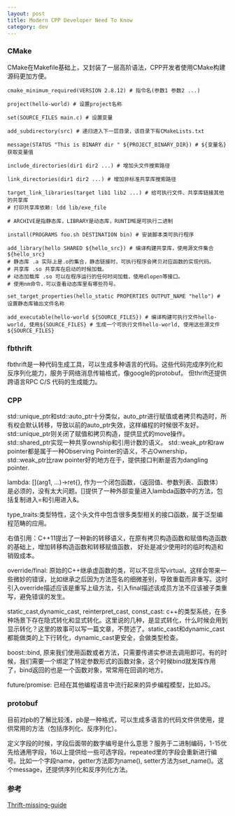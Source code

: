 ```yaml
---
layout: post
title: Modern CPP Developer Need To Know
category: dev 
---
```


### CMake
CMake在Makefile基础上，又封装了一层高阶语法，CPP开发者使用CMake构建源码更加方便。
```
cmake_minimum_required(VERSION 2.8.12) # 指令名(参数1 参数2 ...)

project(hello-world) # 设置project名称

set(SOURCE_FILES main.c) # 设置变量

add_subdirectory(src) # 递归进入下一层目录，该目录下有CMakeLists.txt

message(STATUS "This is BINARY dir " ${PROJECT_BINARY_DIR}) # ${变量名} 获取变量值

include_directories(dir1 dir2 ...) # 增加头文件搜索路径

link_directories(dir1 dir2 ...) # 增加非标准共享库搜索路径

target_link_libraries(target lib1 lib2 ...) # 给可执行文件、共享库链接其他的共享库
# 打印共享库依赖: ldd lib/exe_file 

# ARCHIVE是指静态库，LIBRARY是动态库，RUNTIME是可执行二进制

install(PROGRAMS foo.sh DESTINATION bin) # 安装脚本类可执行程序

add_library(hello SHARED ${hello_src}) # 编译构建共享库，使用源文件集合${hello_src}
# 静态库 .a 实际上是.o的集合，静态链接时，可执行程序会拷贝对应函数的实现代码。
# 共享库 .so 共享库在启动的时候加载。
# 动态加载库 .so 可以在程序运行的任何时间加载，使用dlopen等接口。
# 使用nm命令，可以查看动态库里有哪些符号。

set_target_properties(hello_static PROPERTIES OUTPUT_NAME "hello") # 设置静态库输出文件名称

add_executable(hello-world ${SOURCE_FILES}) # 编译构建可执行文件hello-world, 使用${SOURCE_FILES} # 生成一个可执行文件hello-world, 使用这些源文件${SOURCE_FILES}

```

### fbthrift
fbthrift是一种代码生成工具，可以生成多种语言的代码。这些代码完成序列化和反序列化能力，服务于网络消息传输格式，像google的protobuf。
但thrift还提供跨语言RPC C/S 代码的生成能力。

### CPP
std::unique_ptr和std::auto_ptr十分类似，auto_ptr进行赋值或者拷贝构造时，所有权会默认转移，导致以前的auto_ptr失效，这样编程的时候很不友好。
std::unique_ptr则关闭了赋值和拷贝构造，提供显式的move操作。
std::shared_ptr实现一种共享ownship和引用计数的语义。
std::weak_ptr和raw pointer都是属于一种Observing Pointer的语义，不占Ownership，std::weak_ptr比raw pointer好的地方在于，提供接口判断是否为dangling pointer.

lambda: [](arg1, ...)->ret{}, 作为一个闭包函数，（返回值、参数列表、函数体）是必须的，没有太大问题。[]提供了一种外部变量进入lambda函数中的方法，包括复制进入=和引用进入&。

type_traits:类型特性，这个头文件中包含很多类型相关的接口函数，属于泛型编程范畴的应用。

右值引用：C++11提出了一种新的转移语义，在原有拷贝构造函数和赋值构造函数的基础上，增加转移构造函数和转移赋值函数，
好处是减少使用时的临时构造和销毁成本。

override/final: 原始的C++继承虚函数的类，可以不显示写virtual，这样会带来一些微妙的错误，比如继承之后因为方法签名的细微差别，导致重载而非重写。这时引入override描述应该是重写上级方法，引入final描述该成员方法不应该被子类重写，避免错误的发生。

static_cast,dynamic_cast, reinterpret_cast, const_cast: c++的类型系统，在多种场景下存在隐式转化和显式转化。这里说的几种，是显式转化，什么时候会用到显示转化？这里的故事可以写一篇文章，不赘述了。static_cast和dynamic_cast都能做类的上下行转化，dynamic_cast更安全，会做类型检查。

boost::bind, 原来我们使用函数或者方法，只需要传递实参进去调用即可。有的时候，我们需要一个绑定了特定参数形式的函数对象，这个时候bind就发挥作用了，bind返回的也是一个函数对象，常常用在回调的地方。

future/promise: 已经在其他编程语言中流行起来的异步编程模型，比如JS。

### protobuf
目前对pb的了解比较浅，pb是一种格式，可以生成多语言的代码文件供使用，提供常用的方法（包括序列化、反序列化）。

定义字段的时候，字段后面带的数字编号是什么意思？服务于二进制编码，1-15优先给通用字段，16以上提供给一些可选字段。repeated里的字段会重新进行编号。比如一个字段name，getter方法即为name(), setter方法为set_name()。这个message，还提供序列化和反序列化方法。

### 参考
[Thrift-missing-guide](http://diwakergupta.github.io/thrift-missing-guide/)
